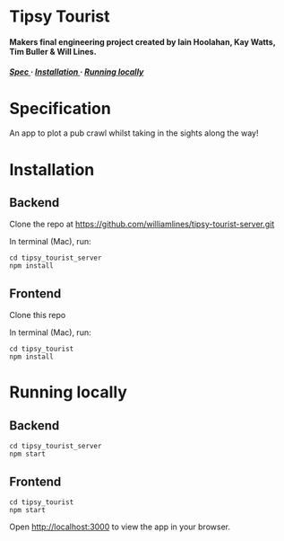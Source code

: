 # Tipsy Tourist
<div>
<h4>
Makers final engineering project created by Iain Hoolahan, Kay Watts, Tim Buller & Will Lines.</h4>
<h5>
<a href='https://github.com/HOOLAHAN/tipsy-tourist/blob/main/README.md#Spec'> Spec </a> <span> · </span>
<a href='https://github.com/HOOLAHAN/tipsy-tourist/blob/main/README.md#Installation'> Installation </a><span> · </span>
<a href='https://github.com/HOOLAHAN/tipsy-tourist/blob/main/README.md#Running-locally'> Running locally</a>
<h5>
</div>

# Specification

An app to plot a pub crawl whilst taking in the sights along the way!

# Installation

## Backend

Clone the repo at https://github.com/williamlines/tipsy-tourist-server.git

In terminal (Mac), run:

```
cd tipsy_tourist_server
npm install
```

## Frontend

Clone this repo

In terminal (Mac), run:

```
cd tipsy_tourist
npm install
```

# Running locally

## Backend

```
cd tipsy_tourist_server
npm start
```

## Frontend

```
cd tipsy_tourist
npm start
```

Open [http://localhost:3000](http://localhost:3000) to view the app in your browser.
